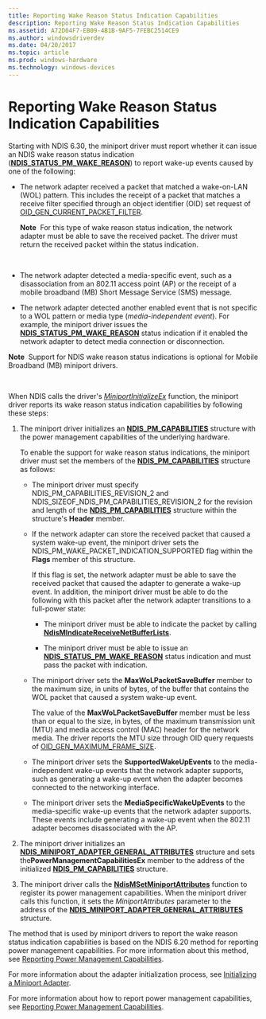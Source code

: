```yaml
---
title: Reporting Wake Reason Status Indication Capabilities
description: Reporting Wake Reason Status Indication Capabilities
ms.assetid: A72D04F7-EB09-4B1B-9AF5-7FEBC2514CE9
ms.author: windowsdriverdev
ms.date: 04/20/2017
ms.topic: article
ms.prod: windows-hardware
ms.technology: windows-devices
---
```


# Reporting Wake Reason Status Indication Capabilities


Starting with NDIS 6.30, the miniport driver must report whether it can issue an NDIS wake reason status indication ([**NDIS\_STATUS\_PM\_WAKE\_REASON**](https://msdn.microsoft.com/library/windows/hardware/hh439808)) to report wake-up events caused by one of the following:

-   The network adapter received a packet that matched a wake-on-LAN (WOL) pattern. This includes the receipt of a packet that matches a receive filter specified through an object identifier (OID) set request of [OID\_GEN\_CURRENT\_PACKET\_FILTER](https://msdn.microsoft.com/library/windows/hardware/ff569575).

    **Note**  For this type of wake reason status indication, the network adapter must be able to save the received packet. The driver must return the received packet within the status indication.

     

-   The network adapter detected a media-specific event, such as a disassociation from an 802.11 access point (AP) or the receipt of a mobile broadband (MB) Short Message Service (SMS) message.

-   The network adapter detected another enabled event that is not specific to a WOL pattern or media type (*media-independent event*). For example, the miniport driver issues the [**NDIS\_STATUS\_PM\_WAKE\_REASON**](https://msdn.microsoft.com/library/windows/hardware/hh439808) status indication if it enabled the network adapter to detect media connection or disconnection.

**Note**  Support for NDIS wake reason status indications is optional for Mobile Broadband (MB) miniport drivers.

 

When NDIS calls the driver's [*MiniportInitializeEx*](https://msdn.microsoft.com/library/windows/hardware/ff559389) function, the miniport driver reports its wake reason status indication capabilities by following these steps:

1.  The miniport driver initializes an [**NDIS\_PM\_CAPABILITIES**](https://msdn.microsoft.com/library/windows/hardware/ff566748) structure with the power management capabilities of the underlying hardware.

    To enable the support for wake reason status indications, the miniport driver must set the members of the [**NDIS\_PM\_CAPABILITIES**](https://msdn.microsoft.com/library/windows/hardware/ff566748) structure as follows:

    -   The miniport driver must specify NDIS\_PM\_CAPABILITIES\_REVISION\_2 and NDIS\_SIZEOF\_NDIS\_PM\_CAPABILITIES\_REVISION\_2 for the revision and length of the [**NDIS\_PM\_CAPABILITIES**](https://msdn.microsoft.com/library/windows/hardware/ff566748) structure within the structure's **Header** member.
    -   If the network adapter can store the received packet that caused a system wake-up event, the miniport driver sets the NDIS\_PM\_WAKE\_PACKET\_INDICATION\_SUPPORTED flag within the **Flags** member of this structure.

        If this flag is set, the network adapter must be able to save the received packet that caused the adapter to generate a wake-up event. In addition, the miniport driver must be able to do the following with this packet after the network adapter transitions to a full-power state:

        -   The miniport driver must be able to indicate the packet by calling [**NdisMIndicateReceiveNetBufferLists**](https://msdn.microsoft.com/library/windows/hardware/ff563598).

        -   The miniport driver must be able to issue an [**NDIS\_STATUS\_PM\_WAKE\_REASON**](https://msdn.microsoft.com/library/windows/hardware/hh439808) status indication and must pass the packet with indication.

    -   The miniport driver sets the **MaxWoLPacketSaveBuffer** member to the maximum size, in units of bytes, of the buffer that contains the WOL packet that caused a system wake-up event.

        The value of the **MaxWoLPacketSaveBuffer** member must be less than or equal to the size, in bytes, of the maximum transmission unit (MTU) and media access control (MAC) header for the network media. The driver reports the MTU size through OID query requests of [OID\_GEN\_MAXIMUM\_FRAME\_SIZE](https://msdn.microsoft.com/library/windows/hardware/ff569598).

    -   The miniport driver sets the **SupportedWakeUpEvents** to the media-independent wake-up events that the network adapter supports, such as generating a wake-up event when the adapter becomes connected to the networking interface.

    -   The miniport driver sets the **MediaSpecificWakeUpEvents** to the media-specific wake-up events that the network adapter supports. These events include generating a wake-up event when the 802.11 adapter becomes disassociated with the AP.

2.  The miniport driver initializes an [**NDIS\_MINIPORT\_ADAPTER\_GENERAL\_ATTRIBUTES**](https://msdn.microsoft.com/library/windows/hardware/ff565923) structure and sets the**PowerManagementCapabilitiesEx** member to the address of the initialized [**NDIS\_PM\_CAPABILITIES**](https://msdn.microsoft.com/library/windows/hardware/ff566748) structure.

3.  The miniport driver calls the [**NdisMSetMiniportAttributes**](https://msdn.microsoft.com/library/windows/hardware/ff563672) function to register its power management capabilities. When the miniport driver calls this function, it sets the *MiniportAttributes* parameter to the address of the [**NDIS\_MINIPORT\_ADAPTER\_GENERAL\_ATTRIBUTES**](https://msdn.microsoft.com/library/windows/hardware/ff565923) structure.

The method that is used by miniport drivers to report the wake reason status indication capabilities is based on the NDIS 6.20 method for reporting power management capabilities. For more information about this method, see [Reporting Power Management Capabilities](reporting-power-management-capabilities.md).

For more information about the adapter initialization process, see [Initializing a Miniport Adapter](initializing-a-miniport-adapter.md).

For more information about how to report power management capabilities, see [Reporting Power Management Capabilities](reporting-power-management-capabilities.md).

 

 





